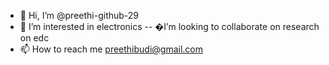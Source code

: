 - 👋 Hi, I’m @preethi-github-29
- 👀 I’m interested in electronics
-- �I’m looking to collaborate on research on edc
- 📫 How to reach me preethibudi@gmail.com

<!---
preethi-github-29/preethi-github-29 is a ✨ special ✨ repository because its `README.md` (this file) appears on your GitHub profile.
You can click the Preview link to take a look at your changes.
--->
